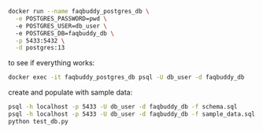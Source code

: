 
```sh
docker run --name faqbuddy_postgres_db \
  -e POSTGRES_PASSWORD=pwd \          
  -e POSTGRES_USER=db_user \    
  -e POSTGRES_DB=faqbuddy_db \
  -p 5433:5432 \
  -d postgres:13
```

to see if everything works:
```sh
docker exec -it faqbuddy_postgres_db psql -U db_user -d faqbuddy_db
```

create and populate with sample data:
```sh
psql -h localhost -p 5433 -U db_user -d faqbuddy_db -f schema.sql
psql -h localhost -p 5433 -U db_user -d faqbuddy_db -f sample_data.sql
python test_db.py
```